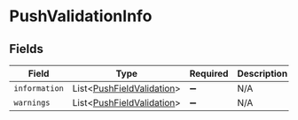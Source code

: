 # PushValidationInfo


## Fields

| Field                                                                    | Type                                                                     | Required                                                                 | Description                                                              |
| ------------------------------------------------------------------------ | ------------------------------------------------------------------------ | ------------------------------------------------------------------------ | ------------------------------------------------------------------------ |
| `information`                                                            | List\<[PushFieldValidation](../../models/shared/PushFieldValidation.md)> | :heavy_minus_sign:                                                       | N/A                                                                      |
| `warnings`                                                               | List\<[PushFieldValidation](../../models/shared/PushFieldValidation.md)> | :heavy_minus_sign:                                                       | N/A                                                                      |